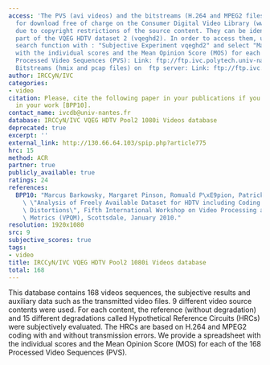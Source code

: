 ```yaml
---
access: 'The PVS (avi videos) and the bitstreams (H.264 and MPEG2 files) are available
  for download free of charge on the Consumer Digital Video Library (www.cdvl.org)
  due to copyright restrictions of the source content. They can be identified as being
  part of the VQEG HDTV dataset 2 (vqeghd2). In order to access them, use the CDVL
  search function with : "Subjective Experiment vqeghd2" and select "Match all". Spreadsheet
  with the individual scores and the Mean Opinion Score (MOS) for each of the 168
  Processed Video Sequences (PVS): Link: ftp://ftp.ivc.polytech.univ-nantes.fr/VQEG_HDTV_Pool2/VQEG_HDTV_Pool2_Database_Score.xls
  Bitstreams (hmix and pcap files) on  ftp server: Link: ftp://ftp.ivc.polytech.univ-nantes.fr/VQEG_HDTV_Pool2/'
author: IRCCyN/IVC
categories:
- video
citation: Please, cite the following paper in your publications if you use this database
  in your work [BPP10].
contact_name: ivcdb@univ-nantes.fr
database: IRCCyN/IVC VQEG HDTV Pool2 1080i Videos database
deprecated: true
excerpt: ''
external_link: http://130.66.64.103/spip.php?article775
hrc: 15
method: ACR
partner: true
publicly_available: true
ratings: 24
references:
  BPP10: "Marcus Barkowsky, Margaret Pinson, Romuald P\xE9pion, Patrick Le Callet,\
    \ \"Analysis of Freely Available Dataset for HDTV including Coding and Transmission\
    \ Distortions\", Fifth International Workshop on Video Processing and Quality\
    \ Metrics (VPQM), Scottsdale, January 2010."
resolution: 1920x1080
src: 9
subjective_scores: true
tags:
- video
title: IRCCyN/IVC VQEG HDTV Pool2 1080i Videos database
total: 168
---
```


This database contains 168 videos sequences, the subjective results and auxiliary data such as the transmitted video files. 9 different video source contents were used. For each content, the reference (without degradation) and 15 different degradations called Hypothetical Reference Circuits (HRCs) were subjectively evaluated. The HRCs are based on H.264 and MPEG2 coding with and without transmission errors. We provide a spreadsheet with the individual scores and the Mean Opinion Score (MOS) for each of the 168 Processed Video Sequences (PVS).